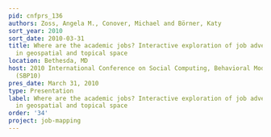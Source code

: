 ```yaml
---
pid: cnfprs_136
authors: Zoss, Angela M., Conover, Michael and Börner, Katy
sort_year: 2010
sort_date: 2010-03-31
title: Where are the academic jobs? Interactive exploration of job advertisements
  in geospatial and topical space
location: Bethesda, MD
host: 2010 International Conference on Social Computing, Behavioral Modeling, & Prediction
  (SBP10)
pres_date: March 31, 2010
type: Presentation
label: Where are the academic jobs? Interactive exploration of job advertisements
  in geospatial and topical space
order: '34'
project: job-mapping
---
```

